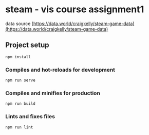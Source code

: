# steam - vis course assignment1

data source [https://data.world/craigkelly/steam-game-data](https://data.world/craigkelly/steam-game-data)

## Project setup
```
npm install
```

### Compiles and hot-reloads for development
```
npm run serve
```

### Compiles and minifies for production
```
npm run build
```

### Lints and fixes files
```
npm run lint
```
